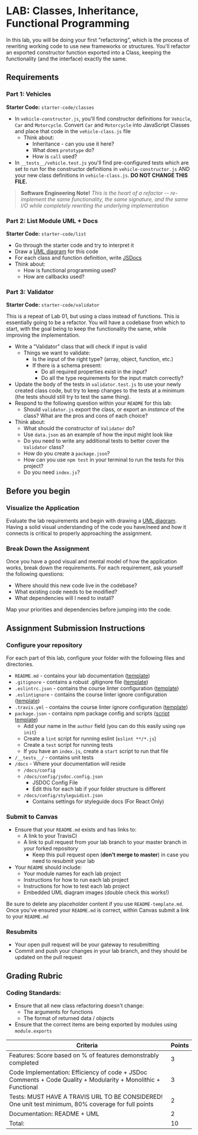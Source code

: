 # LAB: Classes, Inheritance, Functional Programming

In this lab, you will be doing your first "refactoring", which is the process of rewriting working code to use new frameworks or structures. You'll refactor an exported constructor function exported into a Class, keeping the functionality (and the interface) exactly the same.

## Requirements

### Part 1: Vehicles
**Starter Code:** `starter-code/classes`

* In `vehicle-constructor.js`, you'll find constructor definitions for `Vehicle`, `Car` and `Motorcycle`. Convert `Car` and `Motorcycle` into JavaScript Classes and place that code in the `vehicle-class.js` file
    - Think about: 
        + Inheritance - can you use it here? 
        + What does `prototype` do?
        + How is `call` used?
* In `__tests__/vehicle.test.js` you'll find pre-configured tests which are set to run for the constructor definitions in `vehicle-constructor.js` AND your new class definitions in `vehicle-class.js`. **DO NOT CHANGE THIS FILE.**
        
 >**Software Engineering Note!** *This is the heart of a refactor -- re-implement the same functionality, the same signature, and the same I/O while completely rewriting the underlying implementation*

### Part 2: List Module UML + Docs
**Starter Code:** `starter-code/list`

* Go through the starter code and try to interpret it 
* Draw a [UML diagram](https://github.com/codefellows/seattle-javascript-401n14/tree/master/reference/submission-instructions/labs#compose-a-uml-or-processdata-flow-diagram-for-every-application) for this code
* For each class and function definition, write [JSDocs](https://github.com/codefellows/seattle-javascript-401n14/tree/master/reference/submission-instructions/labs#jsdoc)
* Think about: 
    - How is functional programming used? 
    - How are callbacks used? 
 
### Part 3: Validator
**Starter Code:** `starter-code/validator`

This is a repeat of Lab 01, but using a class instead of functions. This is essentially going to be a refactor. You will have a codebase from which to start, with the goal being to keep the functionality the same, while improving the implementation.

* Write a "Validator" class that will check if input is valid 
    - Things we want to validate:
        + Is the input of the right type? (array, object, function, etc.)
        + If there is a schema present: 
            * Do all required properties exist in the input? 
            * Do all the type requirements for the input match correctly?
* Update the body of the tests in `validator.test.js` to use your newly created class code, but try to keep changes to the tests at a minimum (the tests should still try to test the same thing). 
* Respond to the following question within your `README` for this lab: 
    - Should `validator.js` export the class, or export an *instance* of the class? What are the pros and cons of each choice? 
* Think about: 
    - What should the constructor of `Validator` do? 
    - Use `data.json` as an example of how the input might look like
    - Do you need to write any additional tests to better cover the `Validator` class?
    - How do you create a `package.json`?
    - How can you use `npm test` in your terminal to run the tests for this project? 
    - Do you need `index.js`?

## Before you begin

### Visualize the Application
Evaluate the lab requirements and begin with drawing a [UML diagram](https://github.com/codefellows/seattle-javascript-401n14/tree/master/reference/submission-instructions/labs#compose-a-uml-or-processdata-flow-diagram-for-every-application). Having a solid visual understanding of the code you have/need and how it connects is critical to properly approaching the assignment.

### Break Down the Assignment 
Once you have a good visual and mental model of how the application works, break down the requirements. For each requirement, ask yourself the following questions:

* Where should this new code live in the codebase?
* What existing code needs to be modified?
* What dependencies will I need to install?

Map your priorities and dependencies before jumping into the code.

## Assignment Submission Instructions
### Configure your repository
For each part of this lab, configure your folder with the following files and directories.

* `README.md` - contains your lab documentation ([template](https://github.com/codefellows/seattle-javascript-401n14/blob/master/reference/submission-instructions/labs/README-template.md))
* `.gitignore` - contains a robust .gitignore file ([template](https://github.com/codefellows/seattle-javascript-401n14/blob/master/configs/.gitignore))
* `.eslintrc.json` - contains the course linter configuration ([template](https://github.com/codefellows/seattle-javascript-401n14/blob/master/configs/.eslintrc.json))
* `.eslintignore` - contains the course linter ignore configuration ([template](https://github.com/codefellows/seattle-javascript-401n14/blob/master/configs/.eslintignore))
* `.travis.yml` - contains the course linter ignore configuration ([template](https://github.com/codefellows/seattle-javascript-401n14/blob/master/configs/.travis.yml))
* `package.json` - contains npm package config and scripts ([script template](https://github.com/codefellows/seattle-javascript-401n14/blob/master/configs/package.json.notes))
    - Add your name in the `author` field (you can do this easily using `npm init`)
    - Create a `lint` script for running eslint (`eslint **/*.js`)
    - Create a `test` script for running tests
    - If you have an `index.js`, create a `start` script to run that file
* `/__tests__/` - contains unit tests
* `/docs` - Where your documentation will reside
    - `/docs/config`
    - `/docs/config/jsdoc.config.json`
        + JSDOC Config File
        + Edit this for each lab if your folder structure is different
    - `/docs/config/styleguidist.json`
        + Contains settings for styleguide docs (For React Only)

### Submit to Canvas
* Ensure that your `README.md` exists and has links to: 
    - A link to your TravisCI 
    - A link to pull request from your lab branch to your master branch in your forked repository
        + Keep this pull request open (**don't merge to master**) in case you need to resubmit your lab
* Your `README` should include: 
    - Your module names for each lab project 
    - Instructions for how to run each lab project
    - Instructions for how to test each lab project
    - Embedded UML diagram images (double check this works!)

Be sure to delete any placeholder content if you use `README-template.md`. Once you've ensured your `README.md` is correct, within Canvas submit a link to your `README.md`

### Resubmits
* Your open pull request will be your gateway to resubmitting
* Commit and push your changes in your lab branch, and they should be updated on the pull request

## Grading Rubric

### Coding Standards: 
* Ensure that all new class refactoring doesn't change: 
    - The arguments for functions
    - The format of returned data / objects
* Ensure that the correct items are being exported by modules using `module.exports`

| Criteria | Points |
|---|---|
| Features: Score based on % of features demonstrably completed | 3 |
| Code Implementation: Efficiency of code + JSDoc Comments + Code Quality + Modularity + Monolithic + Functional  | 3 |
| Tests: MUST HAVE A TRAVIS URL TO BE CONSIDERED! One unit test minimum, 80% coverage for full points | 2 |
| Documentation: README + UML | 2 |
| Total: | 10 |
